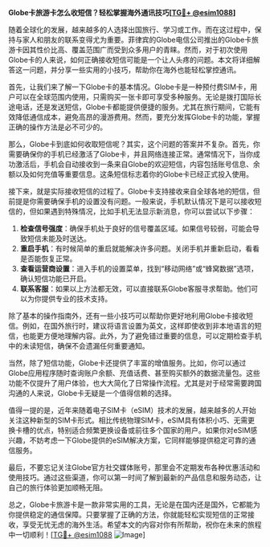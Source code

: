 **Globe卡旅游卡怎么收短信？轻松掌握海外通讯技巧[[TG💪+ @esim1088](https://t.me/s/esim1088)]**

随着全球化的发展，越来越多的人选择出国旅行、学习或工作。而在这过程中，保持与家人和朋友的联系变得尤为重要。菲律宾的Globe电信公司推出的Globe卡旅游卡因其性价比高、覆盖范围广而受到众多用户的青睐。然而，对于初次使用Globe卡的人来说，如何正确接收短信可能是一个让人头疼的问题。本文将详细解答这一问题，并分享一些实用的小技巧，帮助你在海外也能轻松掌控通讯。

首先，让我们来了解一下Globe卡的基本情况。Globe卡是一种预付费SIM卡，用户可以在全球范围内使用，只需购买一张卡即可享受多种服务。无论是拨打国际长途电话，还是发送短信，Globe卡都能提供便捷的服务。尤其在旅行期间，它能有效降低通信成本，避免高昂的漫游费用。然而，要充分发挥Globe卡的功能，掌握正确的操作方法是必不可少的。

那么，Globe卡到底如何收取短信呢？其实，这个问题的答案并不复杂。首先，你需要确保你的手机已经激活了Globe卡，并且网络连接正常。通常情况下，当你成功激活后，手机会自动接收到一条来自Globe的欢迎短信，内容包括账号信息、余额以及如何充值等重要信息。这条短信标志着你的Globe卡已经正式投入使用。

接下来，就是实际接收短信的过程了。Globe卡支持接收来自全球各地的短信，但前提是你需要确保手机的设置没有问题。一般来说，手机默认情况下是可以接收短信的，但如果遇到特殊情况，比如手机无法显示新消息，你可以尝试以下步骤：

1. **检查信号强度**：确保手机处于良好的信号覆盖区域。如果信号较弱，可能会导致短信未能及时送达。
2. **重启手机**：有时候简单的重启就能解决许多问题。关闭手机并重新启动，看看是否能恢复正常。
3. **查看运营商设置**：进入手机的设置菜单，找到“移动网络”或“蜂窝数据”选项，确认短信功能已开启。
4. **联系客服**：如果以上方法都无效，可以直接联系Globe客服寻求帮助。他们可以为你提供专业的技术支持。

除了基本的操作指南外，还有一些小技巧可以帮助你更好地利用Globe卡接收短信。例如，在国外旅行时，建议将语言设置为英文，这样即使收到非本地语言的短信，也能更方便地理解内容。此外，为了避免错过重要的信息，可以定期检查手机中的未读短信，确保不会遗漏任何重要通知。

当然，除了短信功能，Globe卡还提供了丰富的增值服务。比如，你可以通过Globe应用程序随时查询账户余额、充值话费、甚至购买额外的数据流量包。这些功能不仅提升了用户体验，也大大简化了日常操作流程。尤其是对于经常需要跨国沟通的人来说，Globe卡无疑是一个值得信赖的选择。

值得一提的是，近年来随着电子SIM卡（eSIM）技术的发展，越来越多的人开始关注这种新型的SIM卡形式。相比传统物理SIM卡，eSIM具有体积小巧、无需更换卡槽的优点，特别适合频繁更换设备或前往多个国家的用户。如果你对eSIM感兴趣，不妨考虑一下Globe提供的eSIM解决方案，它同样能够提供稳定可靠的通信服务。

最后，不要忘记关注Globe官方社交媒体账号，那里会不定期发布各种优惠活动和使用技巧。通过这些渠道，你可以第一时间了解到最新的产品信息和服务动态，让自己的旅行体验更加顺畅无阻。

总之，Globe卡旅游卡是一款非常实用的工具，无论是在国内还是国外，它都能为你提供稳定的通信保障。只要掌握了正确的方法，你就能轻松实现短信的正常接收，享受无忧无虑的海外生活。希望本文的内容对你有所帮助，祝你在未来的旅程中一切顺利！[[TG💪+ @esim1088](https://t.me/s/esim1088) ![Image](https://i.postimg.cc/4NQfJmqS/Snipaste-2025-05-13-00-14-12.png)]